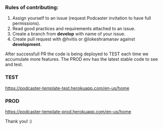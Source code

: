 ### Rules of contributing:

1. Assign yourself to an issue (request Podcaster invitation to have full permissions).
2. Read good practices and requirements attached to an issue.
3. Create a branch from __develop__ with name of your issue.
4. Create pull request with @hvitis or @lokeshramanav against __development__.

After successfull PR the code is being deployed to TEST each time we accumulate more features. The PROD env has the latest stable code to see and test.

### TEST

https://podcaster-template-test.herokuapp.com/en-us/home

### PROD

https://podcaster-template-prod.herokuapp.com/en-us/home



Thank you! :) 
